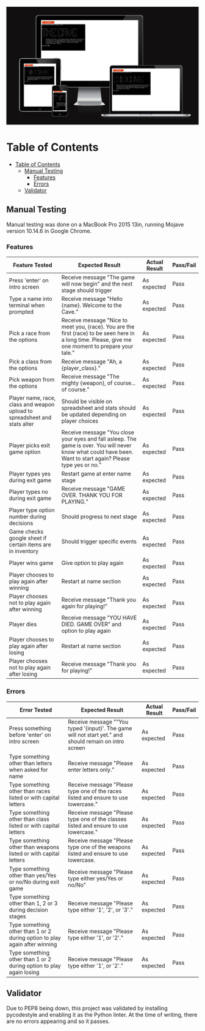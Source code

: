 ![amiresponsive](readme_docs/amiresponsive.png)
# Table of Contents
- [Table of Contents](#table-of-contents)
  - [Manual Testing](#manual-testing)
    - [Features](#features)
    - [Errors](#errors)
  - [Validator](#validator)


## Manual Testing
Manual testing was done on a MacBook Pro 2015 13in, running Mojave version 10.14.6 in Google Chrome.

### Features

Feature Tested | Expected Result | Actual Result | Pass/Fail
---------------|-----------------|---------------|----------
Press 'enter' on intro screen | Receive message "The game will now begin" and the next stage should trigger | As expected | Pass
Type a name into terminal when prompted | Receive message "Hello {name}. Welcome to the Cave." | As expected | Pass
Pick a race from the options | Receive message "Nice to meet you, {race}. You are the first {race} to be seen here in a long time. Please, give me one moment to prepare your tale." | As expected | Pass
Pick a class from the options | Receive message "Ah, a {player_class}." | As expected | Pass
Pick weapon from the options | Receive message "The mighty {weapon}, of course... of course." | As expected | Pass
Player name, race, class and weapon upload to spreadsheet and stats alter | Should be visible on spreadsheet and stats should be updated depending on player choices | As expected | Pass
Player picks exit game option | Receive message "You close your eyes and fall asleep. The game is over. You will never know what could have been. Want to start again? Please type yes or no." | As expected | Pass
Player types yes during exit game | Restart game at enter name stage | As expected | Pass
Player types no during exit game | Receive message "GAME OVER. THANK YOU FOR PLAYING." | As expected | Pass
Player type option number during decisions | Should progress to next stage | As expected | Pass
Game checks google sheet if certain items are in inventory | Should trigger specific events | As expected | Pass
Player wins game | Give option to play again | As expected | Pass
Player chooses to play again after winning | Restart at name section | As expected | Pass
Player chooses not to play again after winning | Receive message "Thank you again for playing!" | As expected | Pass
Player dies | Receive message "YOU HAVE DIED. GAME OVER" and option to play again | As expected | Pass
Player chooses to play again after losing | Restart at name section | As expected | Pass
Player chooses not to play again after losing | Receive message "Thank you for playing!" | As expected | Pass

### Errors

Error Tested | Expected Result | Actual Result | Pass/Fail
-------------|-----------------|---------------|----------
Press something before 'enter' on intro screen | Receive message ""You typed '{input}'. The game will not start yet." and should remain on intro screen | As expected | Pass
Type something other than letters when asked for name | Receive message "Please enter letters only." | As expected | Pass
Type something other than races listed or with capital letters | Receive message "Please type one of the races listed and ensure to use lowercase." | As expected | Pass
Type something other than class listed or with capital letters | Receive message "Please type one of the classes listed and ensure to use lowercase." | As expected | Pass
Type something other than weapons listed or with capital letters | Receive message "Please type one of the weapons listed and ensure to use lowercase. | As expected | Pass
Type something other than yes/Yes or no/No during exit game | Receive message "Please type either yes/Yes or no/No" | As expected | Pass
Type something other than 1, 2 or 3 during decision stages | Receive message "Please type either '1', '2', or '3'." | As expected | Pass
Type something other than 1 or 2 during option to play again after winning | Receive message "Please type either '1', or '2'." | As expected | Pass
Type something other than 1 or 2 during option to play again losing| Receive message "Please type either '1', or '2'." | As expected | Pass

## Validator

Due to PEP8 being down, this project was validated by installing pycodestyle and enabling it as the Python linter. At the time of writing, there are no errors appearing and so it passes.